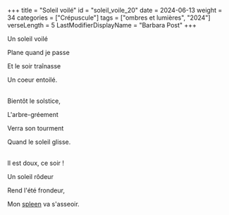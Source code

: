 +++
title = "Soleil voilé"
id = "soleil_voile_20"
date = 2024-06-13
weight = 34
categories = ["Crépuscule"]
tags = ["ombres et lumières", "2024"]
verseLength = 5
LastModifierDisplayName = "Barbara Post"
+++

Un soleil voilé

Plane quand je passe

Et le soir traînasse

Un coeur entoilé.

 \
Bientôt le solstice,

L'arbre-gréement

Verra son tourment

Quand le soleil glisse.

 \
Il est doux, ce soir !

Un soleil rôdeur

Rend l'été frondeur,

Mon [spleen](https://fr.wikipedia.org/wiki/Spleen_baudelairien) va s'asseoir.
